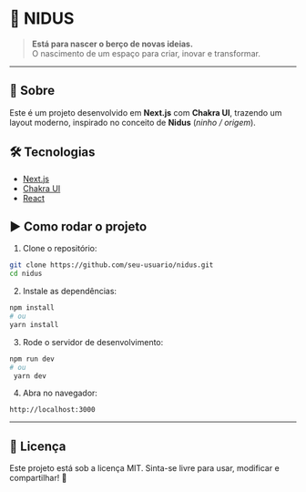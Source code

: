 # 🚀 NIDUS

> **Está para nascer o berço de novas ideias.**  
> O nascimento de um espaço para criar, inovar e transformar.

---

## 📌 Sobre
Este é um projeto desenvolvido em **Next.js** com **Chakra UI**, trazendo um layout moderno, inspirado no conceito de **Nidus** (*ninho / origem*).

## 🛠️ Tecnologias
- [Next.js](https://nextjs.org/)
- [Chakra UI](https://chakra-ui.com/)
- [React](https://react.dev/)

## ▶️ Como rodar o projeto

1. Clone o repositório:
  ```bash
  git clone https://github.com/seu-usuario/nidus.git
  cd nidus
  ````

2. Instale as dependências:

  ```bash
  npm install
  # ou
  yarn install
  ```

3. Rode o servidor de desenvolvimento:

  ```bash
  npm run dev
  # ou
   yarn dev
  ```

4. Abra no navegador:

  ```
  http://localhost:3000
  ```

---

## 📄 Licença

Este projeto está sob a licença MIT.
Sinta-se livre para usar, modificar e compartilhar! 🖤
